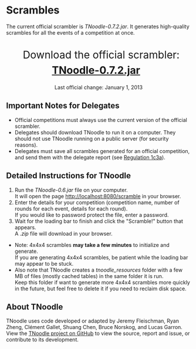 # Scrambles

The current official scrambler is *TNoodle-0.7.2.jar*. It generates high-quality scrambles for all the events of a competition at once.
  
<br>
<center><span style="font-size: 200%; line-height: 150%; padding: 0.5em;">
Download the official scrambler:<br><a href="scrambles/tnoodle/TNoodle-0.7.2.jar" style="font-weight: bold;">TNoodle-0.7.2.jar</a><br></span>
<br>
Last official change: January 1, 2013
</center>

## Important Notes for Delegates

- Official competitions must always use the current version of the official scrambler.
- Delegates should download TNoodle to run it on a computer. They should not use TNoodle running on a public server (for security reasons).
- Delegates must save all scrambles generated for an official competition, and send them with the delegate report (see [Regulation 1c3a](./#1c3a)).

## Detailed Instructions for TNoodle

1. Run the *TNoodle-0.6.jar* file on your computer.  
  It will open the page <http://localhost:8080/scramble> in your browser.
2. Enter the details for your competition (competition name, number of rounds for each event, details for each round).  
  If you would like to password protect the file, enter a password.
3. Wait for the loading bar to finish and click the "Scramble!" button that appears.  
  A *.zip* file will download in your browser.

- Note: 4x4x4 scrambles **may take a few minutes** to initialize and generate.  
  If you are generating 4x4x4 scrambles, be patient while the loading bar may appear to be stuck.
- Also note that TNoodle creates a *tnoodle_resources* folder with a few MB of files (mostly cached tables) in the same folder it is run.  
  Keep this folder if want to generate more 4x4x4 scrambles more quickly in the future, but feel free to delete it if you need to reclaim disk space.

## About TNoodle

TNoodle uses code developed or adapted by Jeremy Fleischman, Ryan Zheng, Cl&eacute;ment Gallet, Shuang Chen, Bruce Norskog, and Lucas Garron. View the [TNoodle project on GitHub](https://github.com/cubing/tnoodle) to view the source, report and issue, or contribute to its development.
